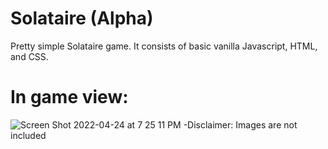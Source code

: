 # Solataire (Alpha)
Pretty simple Solataire game. It consists of basic vanilla Javascript, HTML, and CSS.

# In game view:
![Screen Shot 2022-04-24 at 7 25 11 PM](https://user-images.githubusercontent.com/94031356/165010512-6b3f44f1-dfdf-41f4-8cec-6a9ea3f486c7.png)
-Disclaimer: Images are not included
